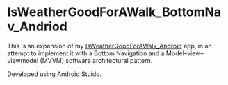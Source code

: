 # IsWeatherGoodForAWalk_BottomNav_Andriod

This is an expansion of my [IsWeatherGoodForAWalk_Android](https://github.com/terickson87/IsWeatherGoodForAWalk_Android) app, in an attempt to implement it with a Bottom Navigation
and a Model–view–viewmodel (MVVM) software architectural pattern.

Developed using Android Stuido.
